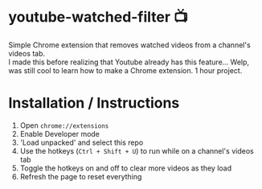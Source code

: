 # youtube-watched-filter 📺

Simple Chrome extension that removes watched videos from a channel's videos tab.  
I made this before realizing that Youtube already has this feature...
Welp, was still cool to learn how to make a Chrome extension. 1 hour project.

# Installation / Instructions
1. Open `chrome://extensions`
2. Enable Developer mode
3. 'Load unpacked' and select this repo
4. Use the hotkeys (`Ctrl + Shift + U`) to run while on a channel's videos tab
5. Toggle the hotkeys on and off to clear more videos as they load
6. Refresh the page to reset everything